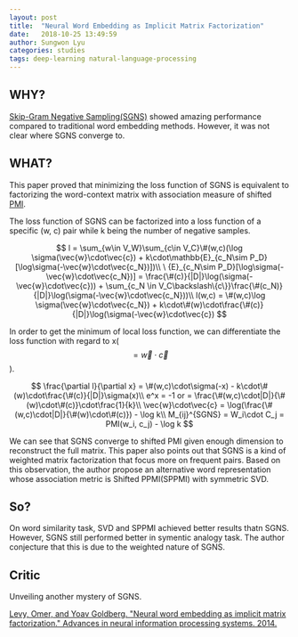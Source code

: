 ```yaml
---
layout: post
title:  "Neural Word Embedding as Implicit Matrix Factorization"
date:   2018-10-25 13:49:59
author: Sungwon Lyu
categories: studies
tags: deep-learning natural-language-processing
---
```

## WHY? 
[Skip-Gram Negative Sampling(SGNS)](https://lyusungwon.github.io/natural-language-processing/2018/01/05/skipgram2.html) showed amazing performance compared to traditional word embedding methods. However, it was not clear where SGNS converge to. 

## WHAT?
This paper proved that minimizing the loss function of SGNS is equivalent to factorizing the word-context matrix with association measure of shifted [PMI](https://lyusungwon.github.io/natural-language-processing/2018/10/01/ids.html). 

The loss function of SGNS can be factorized into a loss function of a specific (w, c) pair while k being the number of negative samples. 

$$
l = \sum_{w\in V_W}\sum_{c\in V_C}\#(w,c)(\log \sigma(\vec{w}\cdot\vec{c}) + k\cdot\mathbb{E}_{c_N\sim P_D}[\log\sigma(-\vec{w}\cdot\vec{c_N})])\\
\
{E}_{c_N\sim P_D}[\log\sigma(-\vec{w}\cdot\vec{c_N})] = \frac{\#(c)}{|D|}\log(\sigma(-\vec{w}\cdot\vec{c})) + \sum_{c_N \in V_C\backslash\{c\}}\frac{\#(c_N)}{|D|}\log(\sigma(-\vec{w}\cdot\vec{c_N}))\\
l(w,c) = \#(w,c)\log \sigma(\vec{w}\cdot\vec{c_N}) + k\cdot\#(w)\cdot\frac{\#(c)}{|D|}\log(\sigma(-\vec{w}\cdot\vec{c})
$$

In order to get the minimum of local loss function, we can differentiate the loss function with regard to x($$=\vec{w}\cdot\vec{c}$$).

$$
\frac{\partial l}{\partial x} = \#(w,c)\cdot\sigma(-x) - k\cdot\#(w)\cdot\frac{\#(c)}{|D|}\sigma(x)\\
e^x = -1 or = \frac{\#(w,c)\cdot|D|}{\#(w)\cdot\#(c)}\cdot\frac{1}{k}\\
\vec{w}\cdot\vec{c} = \log(\frac{\#(w,c)\cdot|D|}{\#(w)\cdot\#(c)}) - \log k\\
M_{ij}^{SGNS} = W_i\cdot C_j = PMI(w_i, c_j) - \log k
$$

We can see that SGNS converge to shifted PMI given enough dimension to reconstruct the full matrix. This paper also points out that SGNS is a kind of weighted matrix factorization that focus more on frequent pairs. Based on this observation, the author propose an alternative word representation whose association metric is Shifted PPMI(SPPMI) with symmetric SVD. 

## So?
On word similarity task, SVD and SPPMI achieved better results thatn SGNS. However, SGNS still performed better in symentic analogy task. The author conjecture that this is due to the weighted nature of SGNS.

## Critic
Unveiling another mystery of SGNS.

[Levy, Omer, and Yoav Goldberg. "Neural word embedding as implicit matrix factorization." Advances in neural information processing systems. 2014.](http://papers.nips.cc/paper/5477-neural-word-embedding-as-implicit-matrix-factorization)